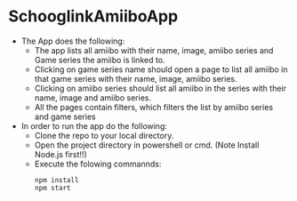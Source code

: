 # SchooglinkAmiiboApp
* The App does the following:
    * The app lists all amiibo with their name, image, amiibo series and Game series the amiibo is linked to. 
    * Clicking on game series name should open a page to list all amiibo in that game series with their name, image, amiibo series. 
    * Clicking on amiibo series should list all amiibo in the series with their name, image and amiibo series.
    * All the pages contain filters, which filters the list by  amiibo series and game series
* In order to run the app do the following:
    * Clone the repo to your local directory.
    * Open the project directory in powershell or cmd. (Note Install Node.js first!!)
    * Execute the folowing commannds:
        ```
        npm install
        npm start
        ```
